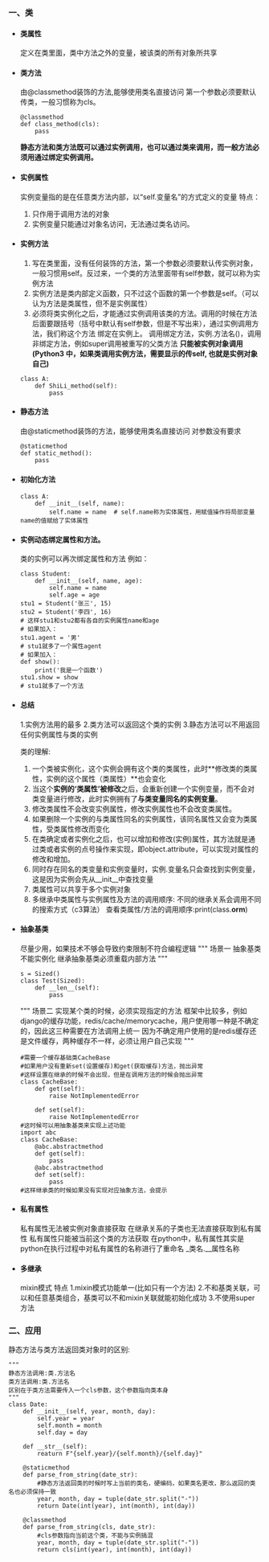 ### 一、类
* #### 类属性
  定义在类里面，类中方法之外的变量，被该类的所有对象所共享
* #### 类方法
  由@classmethod装饰的方法,能够使用类名直接访问
  第一个参数必须要默认传类，一般习惯称为cls。
  ```
  @classmethod
  def class_method(cls):
      pass
  ```
  **静态方法和类方法既可以通过实例调用，也可以通过类来调用，而一般方法必须用通过绑定实例调用。**
* #### 实例属性
  实例变量指的是在任意类方法内部，以“self.变量名”的方式定义的变量
  特点：
  1. 只作用于调用方法的对象
  2. 实例变量只能通过对象名访问，无法通过类名访问。
* #### 实例方法
  1. 写在类里面，没有任何装饰的方法，第一个参数必须要默认传实例对象，一般习惯用self。反过来，一个类的方法里面带有self参数，就可以称为实例方法
  2. 实例方法是类内部定义函数，只不过这个函数的第一个参数是self。（可以认为方法是类属性，但不是实例属性）
  3. 必须将类实例化之后，才能通过实例调用该类的方法。调用的时候在方法后面要跟括号（括号中默认有self参数，但是不写出来），通过实例调用方法，我们称这个方法  绑定在实例上。
  调用绑定方法，实例.方法名()，调用非绑定方法，例如super调用被重写的父类方法
  **只能被实例对象调用(Python3 中，如果类调用实例方法，需要显示的传self, 也就是实例对象自己)**
  ```
  class A:
      def ShiLi_method(self):
          pass 
  ```
* #### 静态方法
  由@staticmethod装饰的方法，能够使用类名直接访问
  对参数没有要求
  ```
  @staticmethod
  def static_method():
      pass
  ```

* #### 初始化方法
  ```
  class A:
      def __init__(self, name):
          self.name = name  # self.name称为实体属性，用赋值操作将局部变量name的值赋给了实体属性
  ```

* #### 实例动态绑定属性和方法。
  类的实例可以再次绑定属性和方法
  例如：
  ```
  class Student:
      def __init__(self, name, age):
          self.name = name
          self.age = age
  stu1 = Student('张三', 15)
  stu2 = Student('李四', 16)
  # 这样stu1和stu2都有各自的实例属性name和age
  # 如果加入：
  stu1.agent = '男'
  # stu1就多了一个属性agent
  # 如果加入：
  def show():
      print('我是一个函数')
  stu1.show = show
  # stu1就多了一个方法
  ```

* #### 总结
  1.实例方法用的最多
  2.类方法可以返回这个类的实例
  3.静态方法可以不用返回任何实例属性与类的实例

  类的理解:
  1. 一个类被实例化，这个实例会拥有这个类的类属性，此时**修改类的类属性，实例的这个属性（类属性）**也会变化
  2. 当这个**实例的‘类属性’被修改**之后，会重新创建一个实例变量，而不会对类变量进行修改，此时实例拥有了**与类变量同名的实例变量**。
  3. 修改类属性不会改变实例属性，修改实例属性也不会改变类属性。
  4. 如果删除一个实例的与类属性同名的实例属性，该同名属性又会变为类属性，受类属性修改而变化
  5. 在类确定或者实例化之后，也可以增加和修改(实例)属性，其方法就是通过类或者实例的点号操作来实现，即object.attribute，可以实现对属性的修改和增加。
  6. 同时存在同名的类变量和实例变量时，实例.变量名只会查找到实例变量，这是因为实例会先从__init__中查找变量
  7. 类属性可以共享于多个实例对象
  8. 多继承中类属性与实例属性及方法的调用顺序:
     不同的继承关系会调用不同的搜索方式（c3算法）
     查看类属性/方法的调用顺序:print(class.__orm__)

* #### 抽象基类
  尽量少用，如果技术不够会导致约束限制不符合编程逻辑
  """
  场景一
  抽象基类不能实例化
  继承抽象基类必须重载内部方法
  """
  ```
  s = Sized()
  class Test(Sized):
      def __len__(self):
          pass
  ```
  """
  场景二
  实现某个类的时候，必须实现指定的方法
  框架中比较多，例如django的缓存功能，redis/cache/memorycache，用户使用哪一种是不确定的，因此这三种需要在方法调用上统一
  因为不确定用户使用的是redis缓存还是文件缓存，两种缓存不一样，必须让用户自己实现
  """
  ```
  #需要一个缓存基础类CacheBase
  #如果用户没有重新set(设置缓存)和get(获取缓存)方法，抛出异常
  #这样设置在继承的时候不会出现，但是在调用方法的时候会抛出异常
  class CacheBase:
      def get(self):
          raise NotImplementedError
    
      def set(self):
          raise NotImplementedError
  #这时候可以用抽象基类来实现上述功能
  import abc
  class CacheBase:
      @abc.abstractmethod
      def get(self):
          pass
      @abc.abstractmethod
      def set(self):
          pass
  #这样继承类的时候如果没有实现对应抽象方法，会提示
  ```

* #### 私有属性
  私有属性无法被实例对象直接获取
  在继承关系的子类也无法直接获取到私有属性
  私有属性只能被当前这个类的方法获取
  在python中，私有属性其实是python在执行过程中对私有属性的名称进行了重命名
  _类名.__属性名称

* #### 多继承
    mixin模式
    特点
    1.mixin模式功能单一(比如只有一个方法)
    2.不和基类关联，可以和任意基类组合，基类可以不和mixin关联就能初始化成功
    3.不使用super方法

### 二、应用
静态方法与类方法返回类对象时的区别:
```
"""
静态方法调用:类.方法名
类方法调用:类.方法名
区别在于类方法需要传入一个cls参数，这个参数指向类本身
"""
class Date:
    def __init__(self, year, month, day):
        self.year = year
        self.month = month
        self.day = day

    def __str__(self):
        reaturn F"{self.year}/{self.month}/{self.day}"

    @staticmethod
    def parse_from_string(date_str):
        #静态方法返回类的时候时写上当前的类名，硬编码，如果类名更改，那么返回的类名也必须保持一致
        year, month, day = tuple(date_str.split("-"))
        return Date(int(year), int(month), int(day))
    
    @classmethod
    def parse_from_string(cls, date_str):
        #cls参数指向当前这个类，不能与实例搞混
        year, month, day = tuple(date_str.split("-"))
        return cls(int(year), int(month), int(day))
```